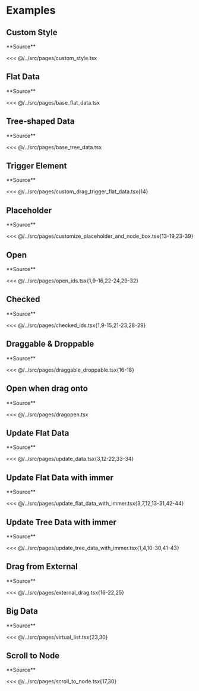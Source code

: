 # Examples

## Custom Style

<DemoIframe url="/custom_style" />
**Source**

<<< @/../src/pages/custom_style.tsx

## Flat Data

<DemoIframe url="/base_flat_data" />
**Source**

<<< @/../src/pages/base_flat_data.tsx

## Tree-shaped Data

<DemoIframe url="/base_tree_data" />
**Source**

<<< @/../src/pages/base_tree_data.tsx

## Trigger Element

<DemoIframe url="/custom_drag_trigger_flat_data" />
**Source**

<<< @/../src/pages/custom_drag_trigger_flat_data.tsx{14}

## Placeholder

<DemoIframe url="/customize_placeholder_and_node_box" />
**Source**

<<< @/../src/pages/customize_placeholder_and_node_box.tsx{13-19,23-39}

## Open

<DemoIframe url="/open_ids" />
**Source**

<<< @/../src/pages/open_ids.tsx{1,9-16,22-24,29-32}

## Checked

<DemoIframe url="/checked_ids" />
**Source**

<<< @/../src/pages/checked_ids.tsx{1,9-15,21-23,28-29}

## Draggable & Droppable

<DemoIframe url="/draggable_droppable" />
**Source**

<<< @/../src/pages/draggable_droppable.tsx{16-18}

## Open when drag onto

<DemoIframe url="/dragopen" />
**Source**

<<< @/../src/pages/dragopen.tsx

## Update Flat Data

<DemoIframe url="/update_data" />
**Source**

<<< @/../src/pages/update_data.tsx{3,12-22,33-34}

## Update Flat Data with immer

<DemoIframe url="/update_flat_data_with_immer" />
**Source**

<<< @/../src/pages/update_flat_data_with_immer.tsx{3,7,12,13-31,42-44}

## Update Tree Data with immer

<DemoIframe url="/update_tree_data_with_immer" />
**Source**

<<< @/../src/pages/update_tree_data_with_immer.tsx{1,4,10-30,41-43}

## Drag from External

<DemoIframe url="/external_drag" />
**Source**

<<< @/../src/pages/external_drag.tsx{16-22,25}

## Big Data

<DemoIframe url="/virtual_list" />
**Source**

<<< @/../src/pages/virtual_list.tsx{23,30}

## Scroll to Node<a id="scroll_to_node2"/>

<DemoIframe url="/scroll_to_node" />
**Source**

<<< @/../src/pages/scroll_to_node.tsx{17,30}
